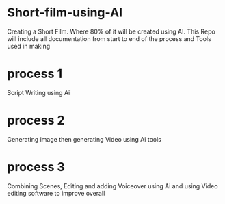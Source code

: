 # Short-film-using-AI
Creating a Short Film. Where 80% of it will be created using AI. This Repo will include all documentation from  start to end of the process and Tools used in making 

# process 1
Script Writing using Ai

# process 2
Generating image then generating Video using Ai tools

# process 3
Combining Scenes, Editing and adding Voiceover using Ai and using Video editing software to improve overall


